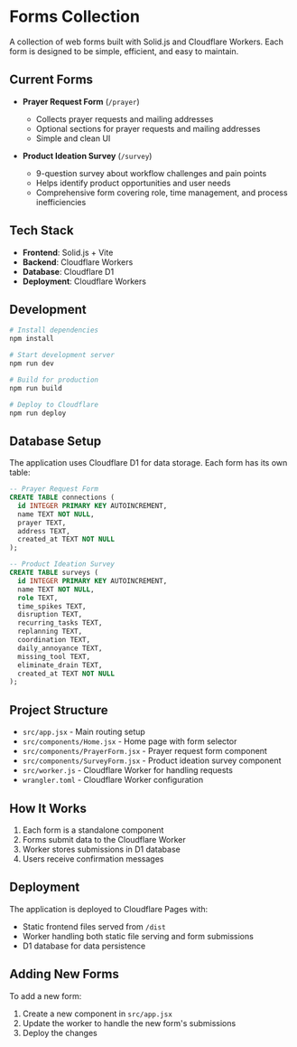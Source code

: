 # Forms Collection

A collection of web forms built with Solid.js and Cloudflare Workers. Each form is designed to be simple, efficient, and easy to maintain.

## Current Forms

- **Prayer Request Form** (`/prayer`)
  - Collects prayer requests and mailing addresses
  - Optional sections for prayer requests and mailing addresses
  - Simple and clean UI

- **Product Ideation Survey** (`/survey`)
  - 9-question survey about workflow challenges and pain points
  - Helps identify product opportunities and user needs
  - Comprehensive form covering role, time management, and process inefficiencies

## Tech Stack

- **Frontend**: Solid.js + Vite
- **Backend**: Cloudflare Workers
- **Database**: Cloudflare D1
- **Deployment**: Cloudflare Workers

## Development

```bash
# Install dependencies
npm install

# Start development server
npm run dev

# Build for production
npm run build

# Deploy to Cloudflare
npm run deploy
```

## Database Setup

The application uses Cloudflare D1 for data storage. Each form has its own table:

```sql
-- Prayer Request Form
CREATE TABLE connections (
  id INTEGER PRIMARY KEY AUTOINCREMENT,
  name TEXT NOT NULL,
  prayer TEXT,
  address TEXT,
  created_at TEXT NOT NULL
);

-- Product Ideation Survey
CREATE TABLE surveys (
  id INTEGER PRIMARY KEY AUTOINCREMENT,
  name TEXT NOT NULL,
  role TEXT,
  time_spikes TEXT,
  disruption TEXT,
  recurring_tasks TEXT,
  replanning TEXT,
  coordination TEXT,
  daily_annoyance TEXT,
  missing_tool TEXT,
  eliminate_drain TEXT,
  created_at TEXT NOT NULL
);
```

## Project Structure

- `src/app.jsx` - Main routing setup
- `src/components/Home.jsx` - Home page with form selector
- `src/components/PrayerForm.jsx` - Prayer request form component
- `src/components/SurveyForm.jsx` - Product ideation survey component
- `src/worker.js` - Cloudflare Worker for handling requests
- `wrangler.toml` - Cloudflare Worker configuration

## How It Works

1. Each form is a standalone component
2. Forms submit data to the Cloudflare Worker
3. Worker stores submissions in D1 database
4. Users receive confirmation messages

## Deployment

The application is deployed to Cloudflare Pages with:
- Static frontend files served from `/dist`
- Worker handling both static file serving and form submissions
- D1 database for data persistence

## Adding New Forms

To add a new form:
1. Create a new component in `src/app.jsx`
2. Update the worker to handle the new form's submissions
3. Deploy the changes
